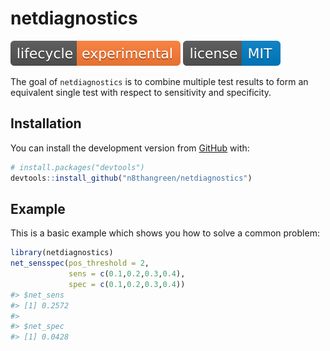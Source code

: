 
<!-- README.md is generated from README.Rmd. Please edit that file -->
netdiagnostics
==============

![](badges/lifecycle-experimental-orange.svg) ![](badges/license-MIT-blue.svg)

The goal of `netdiagnostics` is to combine multiple test results to form an equivalent single test with respect to sensitivity and specificity.

Installation
------------

You can install the development version from [GitHub](https://github.com/n8thangreen/netdiagnostics) with:

``` r
# install.packages("devtools")
devtools::install_github("n8thangreen/netdiagnostics")
```

Example
-------

This is a basic example which shows you how to solve a common problem:

``` r
library(netdiagnostics)
net_sensspec(pos_threshold = 2,
             sens = c(0.1,0.2,0.3,0.4),
             spec = c(0.1,0.2,0.3,0.4))
#> $net_sens
#> [1] 0.2572
#> 
#> $net_spec
#> [1] 0.0428
```
